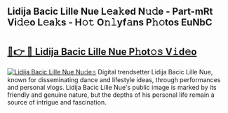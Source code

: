 ## Lidija Bacic Lille Nue L𝚎a𝚔ed N𝚞𝚍e - Part-mRt Vi𝚍𝚎o L𝚎a𝚔s - H𝚘𝚝 O𝚗𝚕yf𝚊ns P𝚑𝚘tos EuNbC

# <h2><a href="http://kf8o0w.oniu.top/?m=Lidija+Bacic+Lille+Nue">🔗👉 🔴 Lidija Bacic Lille Nue P𝚑ot𝚘𝚜 V𝚒d𝚎o</a></h2>

[![Lidija Bacic Lille Nue Nu𝚍e𝚜](https://i.imgur.com/0qMVB7G.gif)](http://kf8o0w.oniu.top/?m=Lidija+Bacic+Lille+Nue)
Digital trendsetter Lidija Bacic Lille Nue, known for disseminating dance and lifestyle ideas, through performances and personal vlogs. Lidija Bacic Lille Nue's public image is marked by its friendly and genuine nature, but the depths of his personal life remain a source of intrigue and fascination.  
